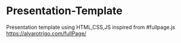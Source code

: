 # Presentation-Template
Presentation template using HTML,CSS,JS inspired from #fullpage.js https://alvarotrigo.com/fullPage/
